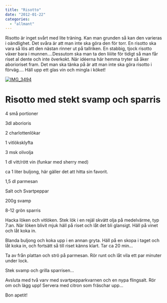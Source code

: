 ```yaml
---
title: "Risotto"
date: "2012-01-22"
categories: 
  - "allmant"
---
```


Risotto är inget svårt med lite träning. Kan man grunden så kan den varieras i oändlighet. Det svåra är att man inte ska göra den för torr. En risotto ska vara så lös att den nästan rinner ut på tallriken. En stabbig, tjock risotto växer bara i munnen....Dessutom ska man ta den liiiite för tidigt så man får riset al dente och inte överkokt. När idéerna här hemma tryter så åker aborioriset fram. Det man ska tänka på är att man inte ska göra risotto i förväg.... Häll upp ett glas vin och mingla i köket!

[![](images/IMG_3494-1024x682.jpg "IMG_3494")](http://import.local/wp-content/uploads/2012/01/IMG_3494.jpg)

# **Risotto med stekt svamp och sparris**

4 små portioner

3dl aborioris

2 charlottenlökar

1 vitlöksklyfta

3 msk olivolja

1 dl vitt/rött vin (funkar med sherry med)

ca 1 liter buljong, här gäller det att hitta sin favorit.

1,5 dl parmesan

Salt och Svartpeppar

200g svamp

8-12 grön sparris

Hacka löken och vitlöken. Stek lök i en rejäl skvätt olja på medelvärme, typ 7:an. När löken blivit mjuk häll på riset och låt det bli glansigt. Häll på vinet och låt koka in.

Blanda buljong och koka upp i en annan gryta. Häll på en skopa i taget och låt koka in, och fortsätt så till riset känns klart. Tar ca 20 min...

Ta av från plattan och strö på parmesan. Rör runt och låt vila ett par minuter under lock.

Stek svamp och grilla sparrisen...

Avsluta med två varv med svartpepparkvarnen och en nypa flingsalt. Rör om och lägg upp! Servera med citron som fräschar upp...

Bon apetit!
